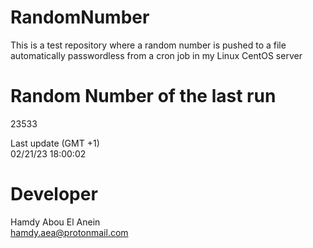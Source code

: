 # RandomNumber    
This is a test repository where a random number is pushed to a file automatically passwordless from a cron job in my Linux CentOS server    
# Random Number of the last run   
23533
      
Last update (GMT +1)    
02/21/23 18:00:02
# Developer    
Hamdy Abou El Anein   
hamdy.aea@protonmail.com
